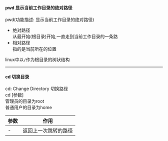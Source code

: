#### pwd 显示当前工作目录的绝对路径
pwd(功能描述: 显示当前工作目录的绝对路径)

- 绝对路径\
  从最开始(根目录)开始,一直走到当前工作目录的一条路
- 相对路径\
  指的是当前所在的位置

linux中以`/`作为根目录的树状结构

---
#### cd 切换目录
cd: Change Directory 切换路径\
cd [参数]\
管理员的目录为root\
普通用户的目录为home

|参数|作用|
|---|---|
| -|返回上一次跳转的路径|